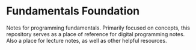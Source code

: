 # Fundamentals Foundation
Notes for programming fundamentals. Primarily focused on concepts, this repository serves as a place of reference for digital programming notes. Also a place for lecture notes, as well as other helpful resources.
